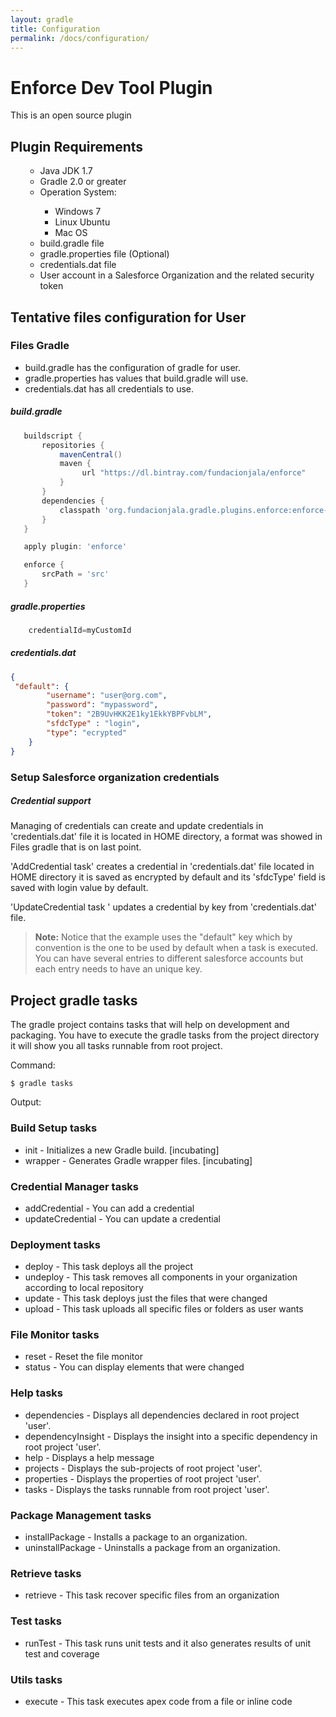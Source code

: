 ```yaml
---
layout: gradle
title: Configuration
permalink: /docs/configuration/
---
```

Enforce Dev Tool Plugin
=============

This is an open source plugin

## Plugin Requirements
<ol>
	<ul>
		<li> Java JDK 1.7</li>
		<li> Gradle 2.0 or greater</li>
	    <li> Operation System:</li>
			<ul>
				<li>Windows 7</li>
				<li>Linux Ubuntu</li>
				<li>Mac OS</li>
			</ul>
		<li> build.gradle file </li>
		<li> gradle.properties file (Optional) </li>
		<li> credentials.dat file </li>
		<li> User account in a Salesforce Organization and the related security token </li>
   </ul>
</ol>

## Tentative files configuration for User

### Files Gradle

* build.gradle has the configuration of gradle for user.
* gradle.properties has values that build.gradle will use.
* credentials.dat has all credentials to use.

##### build.gradle
```groovy
   buildscript {
       repositories {
           mavenCentral()
           maven {
                url "https://dl.bintray.com/fundacionjala/enforce"
           }
       }
       dependencies {
           classpath 'org.fundacionjala.gradle.plugins.enforce:enforce-gradle-plugin:1.0.0'
       }
   }

   apply plugin: 'enforce'

   enforce {
       srcPath = 'src'
   }
```

#####  gradle.properties

```groovy
    credentialId=myCustomId
```

#####  credentials.dat

```json
{
 "default": {
        "username": "user@org.com",
        "password": "mypassword",
        "token": "2B9UvHKK2E1ky1EkkYBPFvbLM",
        "sfdcType" : "login",
        "type": "ecrypted"
    }
}
```

<h3> <strong>Setup Salesforce organization credentials </strong></h3>

<div class="note info">
  <h5>Credential support</h5>
  <p>Managing of credentials can create and update credentials in 'credentials.dat' file it is located in HOME directory, a format was showed in Files gradle that is on last point.</p>
   <p> 'AddCredential task' creates a credential in 'credentials.dat' file located in HOME directory it is saved as encrypted by default and its 'sfdcType' field is saved with login value by default.</p>
   <p> 'UpdateCredential task ' updates a credential by key from 'credentials.dat' file.</p>
</div>


> **Note:** Notice that the example uses the "default" key which by convention is the one to be used by default when a task is executed. You can have several entries to different salesforce accounts but each entry needs to have an unique key.

## Project gradle tasks

The gradle project contains tasks that will help on development and packaging. You have to execute the gradle tasks from the project directory it will show you all tasks runnable from root project.

Command:

	$ gradle tasks
	
Output:

### Build Setup tasks

  * init - Initializes a new Gradle build. [incubating]
  * wrapper - Generates Gradle wrapper files. [incubating]

### Credential Manager tasks

   * addCredential - You can add a credential
   * updateCredential - You can update a credential

### Deployment tasks

   * deploy - This task deploys all the project
   * undeploy - This task removes all components in your organization according to local repository
   * update - This task deploys just the files that were changed
   * upload - This task uploads all specific files or folders as user wants

### File Monitor tasks

   * reset - Reset the file monitor
   * status - You can display elements that were changed

### Help tasks

   * dependencies - Displays all dependencies declared in root project 'user'.
   * dependencyInsight - Displays the insight into a specific dependency in root project 'user'.
   * help - Displays a help message
   * projects - Displays the sub-projects of root project 'user'.
   * properties - Displays the properties of root project 'user'.
   * tasks - Displays the tasks runnable from root project 'user'.

### Package Management tasks

   * installPackage - Installs a package to an organization.
   * uninstallPackage - Uninstalls a package from an organization.

### Retrieve tasks

   * retrieve - This task recover specific files from an organization

### Test tasks

   * runTest - This task runs unit tests and it also generates results of unit test and coverage

### Utils tasks

   * execute - This task executes apex code from a file or inline code
